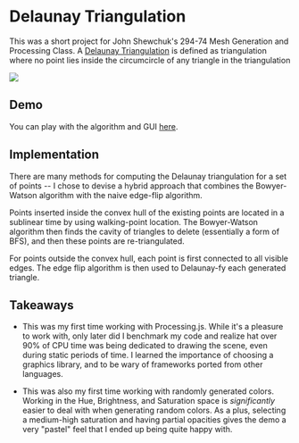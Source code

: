 # Delaunay Triangulation

This was a short project for John Shewchuk's 294-74 Mesh Generation and Processing Class. A [Delaunay Triangulation](http://en.wikipedia.org/wiki/Delaunay_triangulation) is defined as triangulation where no point lies inside the circumcircle of any triangle in the triangulation

<img src="http://petercottle.com/miscPics/dt.png"/>

## Demo

You can play with the algorithm and GUI [here](http://petercottle.com/DT/DT.html).

## Implementation

There are many methods for computing the Delaunay triangulation for a set of points -- I chose to devise a hybrid approach that combines the Bowyer-Watson algorithm with the naive edge-flip algorithm.

Points inserted inside the convex hull of the existing points are located in a sublinear time by using walking-point location. The Bowyer-Watson algorithm then finds the cavity of triangles to delete (essentially a form of BFS), and then these points are re-triangulated.

For points outside the convex hull, each point is first connected to all visible edges. The edge flip algorithm is then used to Delaunay-fy each generated triangle.

## Takeaways

* This was my first time working with Processing.js. While it's a pleasure to work with, only later did I benchmark my code and realize hat over 90% of CPU time was being dedicated to drawing the scene, even during static periods of time. I learned the importance of choosing a graphics library, and to be wary of frameworks ported from other languages.

* This was also my first time working with randomly generated colors. Working in the Hue, Brightness, and Saturation space is *significantly* easier to deal with when generating random colors. As a plus, selecting a medium-high saturation and having partial opacities gives the demo a very "pastel" feel that I ended up being quite happy with.

